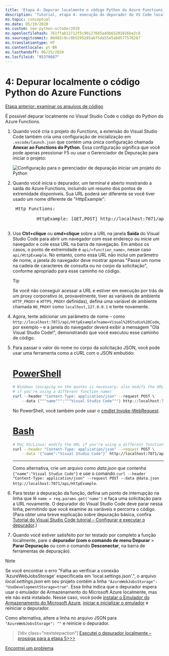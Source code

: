 ```yaml
---
title: 'Etapa 4: Depurar localmente o código Python do Azure Functions com o VS Code'
description: 'Tutorial, etapa 4: execução do depurador do VS Code localmente para verificar seu código do Python.'
ms.topic: conceptual
ms.date: 05/19/2020
ms.custom: seo-python-october2019
ms.openlocfilehash: 761ffab12712f5c90127665addb65201016be2c8
ms.sourcegitcommit: 0d492c9cc9b5295285ab75da55e5ab0577576287
ms.translationtype: HT
ms.contentlocale: pt-BR
ms.lasthandoff: 06/25/2020
ms.locfileid: "85370687"
---
```

# <a name="4-debug-the-azure-functions-python-code-locally"></a>4: Depurar localmente o código Python do Azure Functions

[Etapa anterior: examinar os arquivos de código](tutorial-vs-code-serverless-python-03.md)

É possível depurar localmente no Visual Studio Code o código do Python do Azure Functions.

1. Quando você cria o projeto do Functions, a extensão do Visual Studio Code também cria uma configuração de inicialização em `.vscode/launch.json` que contém uma única configuração chamada **Anexar ao Functions do Python**. Essa configuração significa que você pode apenas pressionar F5 ou usar o Gerenciador de Depuração para iniciar o projeto:

    ![Configuração para o gerenciador de depuração iniciar um projeto do Python](media/tutorial-vs-code-serverless-python/configuration-to-start-a-python-project-for-debugging.png)

1. Quando você inicia o depurador, um terminal é aberto mostrando a saída do Azure Functions, incluindo um resumo dos pontos de extremidade disponíveis. Sua URL poderá ser diferente se você tiver usado um nome diferente de "HttpExample":

    <pre>
    Http Functions:

            HttpExample: [GET,POST] http://localhost:7071/api/HttpExample
    </pre>

1. Use **Ctrl+clique** ou **cmd+clique** sobre a URL na janela **Saída** do Visual Studio Code para abrir um navegador com esse endereço ou inicie um navegador e cole essa URL na barra de navegação. Em ambos os casos, o ponto de extremidade é `api/<function_name>`, nesse caso `api/HttpExample`. No entanto, como essa URL não inclui um parâmetro de nome, a janela do navegador deve mostrar apenas "Passe um nome na cadeia de caracteres de consulta ou no corpo da solicitação", conforme apropriado para esse caminho no código.

    > [!TIP]
    > Se você não conseguir acessar a URL e estiver em execução por trás de um proxy corporativo (e, provavelmente, tiver as variáveis de ambiente `HTTP_PROXY` e `HTTPS_PROXY` definidas), defina uma variável de ambiente chamada `NO_PROXY` como `localhost,127.0.0.1` e tente novamente.

1. Agora, tente adicionar um parâmetro de nome – como `http://localhost:7071/api/HttpExample?name=Visual%20Studio%20Code`, por exemplo – e a janela do navegador deverá exibir a mensagem "Olá Visual Studio Code!", demonstrando que você executou esse caminho de código.

1. Para passar o valor do nome no corpo da solicitação JSON, você pode usar uma ferramenta como a cURL com o JSON embutido:

    # <a name="powershell"></a>[PowerShell](#tab/powershell)

    ```powershell
    # Windows (escaping on the quotes is necessary; also modify the URL
    # if you're using a different function name)
    curl --header "Content-Type: application/json" --request POST \
        --data {"""name""":"""Visual Studio Code"""} http://localhost:7071/api/HttpExample
    ```

    No PowerShell, você também pode usar o [cmdlet Invoke-WebRequest](/powershell/module/microsoft.powershell.utility/invoke-webrequest?view=powershell-6).

    # <a name="bash"></a>[Bash](#tab/bash)

    ```bash
    # Mac OS/Linux: modify the URL if you're using a different function name
    curl --header "Content-Type: application/json" --request POST \
        --data '{"name":"Visual Studio Code"}' http://localhost:7071/api/HttpExample
    ```

    ---

    Como alternativa, crie um arquivo como *data.json* que contenha `{"name":"Visual Studio Code"}` e use o comando `curl --header "Content-Type: application/json" --request POST --data @data.json http://localhost:7071/api/HttpExample`.

1. Para testar a depuração da função, defina um ponto de interrupção na linha que lê `name = req.params.get('name')` e faça uma solicitação para a URL novamente. O depurador do Visual Studio Code deve parar nessa linha, permitindo que você examine as variáveis e percorra o código. (Para obter uma breve explicação sobre depuração básica, confira [Tutorial do Visual Studio Code tutorial – Configurar e executar o depurador](https://code.visualstudio.com/docs/python/python-tutorial#configure-and-run-the-debugger).)

1. Quando você estiver satisfeito por ter testado por completo a função localmente, pare o **depurador (com o comando de menu Depurar** > **Parar Depuração** ou com o comando **Desconectar**, na barra de ferramentas de depuração).

> [!NOTE]
> Se você encontrar o erro "Falha ao verificar a conexão 'AzureWebJobsStorage' especificada em 'local.settings.json'.", o arquivo *local.settings.json* em seu projeto contém a linha `"AzureWebJobsStorage": "UseDevelopmentStorage=true"`. Essa linha indica que o depurador espera usar o emulador de Armazenamento do Microsoft Azure localmente, mas ele não está instalado. Nesse caso, você pode [instalar o Emulador do Armazenamento do Microsoft Azure](/azure/storage/common/storage-use-emulator#get-the-storage-emulator), [iniciar e inicializar o emulador](/azure/storage/common/storage-use-emulator#start-and-initialize-the-storage-emulator) e reiniciar o depurador.
>
> Como alternativa, altere a linha no arquivo JSON para `"AzureWebJobsStorage": ""` e reinicie o depurador.

> [!div class="nextstepaction"]
> [Executei o depurador localmente – prossiga para a etapa 5>>>](tutorial-vs-code-serverless-python-05.md)

[Encontrei um problema](https://www.research.net/r/PWZWZ52?tutorial=vscode-functions-python&step=04-test-debug)
